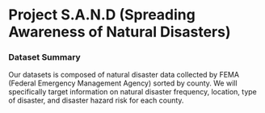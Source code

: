 # **Project S.A.N.D (Spreading Awareness of Natural Disasters)**

### Dataset Summary

Our datasets is composed of natural disaster data collected by FEMA (Federal Emergency Management Agency) sorted by county. We will specifically target information on natural disaster frequency, location, type of disaster, and disaster hazard risk for each county. 